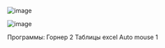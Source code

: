 ![image](https://user-images.githubusercontent.com/84030509/192939839-22c50a1d-4095-4e91-9529-96cca2a091f4.png)

![image](https://user-images.githubusercontent.com/84030509/198190446-f808785d-f464-4233-b28d-10470b9b175b.png)



Программы:
Горнер
2 Таблицы excel
Auto mouse 1


